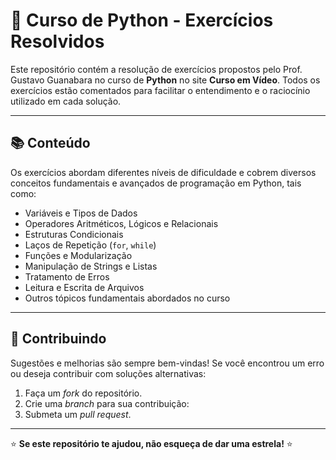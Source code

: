 # 🐍 Curso de Python - Exercícios Resolvidos  

Este repositório contém a resolução de exercícios propostos pelo Prof. Gustavo Guanabara no curso de **Python** no site **Curso em Vídeo**. 
Todos os exercícios estão comentados para facilitar o entendimento e o raciocínio utilizado em cada solução.

---

## 📚 **Conteúdo**  
Os exercícios abordam diferentes níveis de dificuldade e cobrem diversos conceitos fundamentais e avançados de programação em Python, tais como:  

- Variáveis e Tipos de Dados  
- Operadores Aritméticos, Lógicos e Relacionais  
- Estruturas Condicionais  
- Laços de Repetição (`for`, `while`)  
- Funções e Modularização  
- Manipulação de Strings e Listas  
- Tratamento de Erros  
- Leitura e Escrita de Arquivos  
- Outros tópicos fundamentais abordados no curso  

---

## 🤝 **Contribuindo**  
Sugestões e melhorias são sempre bem-vindas!
Se você encontrou um erro ou deseja contribuir com soluções alternativas:  

1. Faça um *fork* do repositório.  
2. Crie uma *branch* para sua contribuição:  
3. Submeta um *pull request*.

---

⭐ **Se este repositório te ajudou, não esqueça de dar uma estrela!** ⭐  
